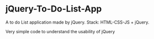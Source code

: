 # jQuery-To-Do-List-App
A to do List application made by jQuery. Stack: HTML-CSS-JS + jQuery.

Very simple code to understand the usability of jQuery 
